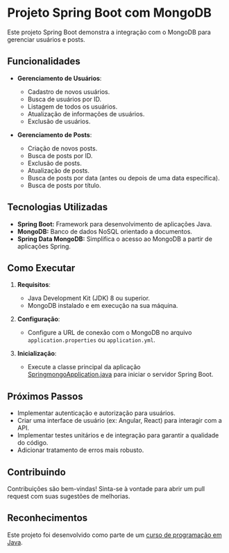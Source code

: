 # Projeto Spring Boot com MongoDB

Este projeto Spring Boot demonstra a integração com o MongoDB para gerenciar usuários e posts.

## Funcionalidades

- **Gerenciamento de Usuários**:
    - Cadastro de novos usuários.
    - Busca de usuários por ID.
    - Listagem de todos os usuários.
    - Atualização de informações de usuários.
    - Exclusão de usuários.

- **Gerenciamento de Posts**:
    - Criação de novos posts.
    - Busca de posts por ID.
    - Exclusão de posts.
    - Atualização de posts.
    - Busca de posts por data (antes ou depois de uma data específica).
    - Busca de posts por título.

## Tecnologias Utilizadas
- **Spring Boot:** Framework para desenvolvimento de aplicações Java.
- **MongoDB:** Banco de dados NoSQL orientado a documentos.
- **Spring Data MongoDB:** Simplifica o acesso ao MongoDB a partir de aplicações Spring.

## Como Executar

1. **Requisitos**:
    - Java Development Kit (JDK) 8 ou superior.
    - MongoDB instalado e em execução na sua máquina.

2. **Configuração**:
    - Configure a URL de conexão com o MongoDB no arquivo `application.properties` ou `application.yml`.

3. **Inicialização**:
    - Execute a classe principal da aplicação [SpringmongoApplication.java](src/main/java/com/eletrinho/springmongo/SpringmongoApplication.java) para iniciar o servidor Spring Boot.

## Próximos Passos
- Implementar autenticação e autorização para usuários.
- Criar uma interface de usuário (ex: Angular, React) para interagir com a API.
- Implementar testes unitários e de integração para garantir a qualidade do código.
- Adicionar tratamento de erros mais robusto.

## Contribuindo
Contribuições são bem-vindas! Sinta-se à vontade para abrir um pull request com suas sugestões de melhorias.

## Reconhecimentos

Este projeto foi desenvolvido como parte de um [curso de programação em Java](https://www.udemy.com/course/java-curso-completo/).